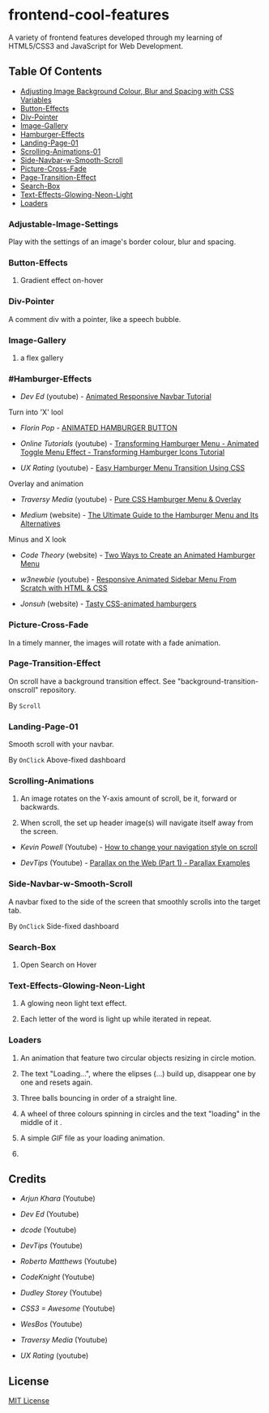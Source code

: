 # frontend-cool-features

A variety of frontend features developed through my learning of HTML5/CSS3 and JavaScript for Web Development.

## Table Of Contents

* [Adjusting Image Background Colour, Blur and Spacing with CSS Variables](#Adjustable-Image-Settings)
* [Button-Effects](#Button-Effects)
* [Div-Pointer](#Div-Pointer)
* [Image-Gallery](#Image-Gallery)
* [Hamburger-Effects](#Hamburger-Effects)
* [Landing-Page-01](#Landing-Page-01)
* [Scrolling-Animations-01](#Scrolling-Animations-01)
* [Side-Navbar-w-Smooth-Scroll](#Side-Navbar-w-Smooth-Scroll)
* [Picture-Cross-Fade](#Picture-Cross-Fade)
* [Page-Transition-Effect](#Page-Transition-Effect)
* [Search-Box](#Search-Box)
* [Text-Effects-Glowing-Neon-Light](#Text-Effects-Glowing-Neon-Light)
* [Loaders](#Loaders)

### Adjustable-Image-Settings

Play with the settings of an image's border colour, blur and spacing.

### Button-Effects

1) Gradient effect on-hover

### Div-Pointer

A comment div with a pointer, like a speech bubble.

### Image-Gallery

1) a flex gallery

### #Hamburger-Effects

- _Dev Ed_ (youtube) - [Animated Responsive Navbar Tutorial](https://youtu.be/H4MkGzoACpQ)

Turn into 'X' lool

- _Florin Pop_ - [ANIMATED HAMBURGER BUTTON](https://www.florin-pop.com/blog/2017/09/animated-hamburger-button/)

- _Online Tutorials_ (youtube) - [Transforming Hamburger Menu - Animated Toggle Menu Effect - Transforming Hamburger Icons Tutorial](https://youtu.be/U17mz-RFfAY)

- _UX Rating_ (youtube) - [Easy Hamburger Menu Transition Using CSS](https://youtu.be/z05L-y6GAAY)

Overlay and animation

- _Traversy Media_ (youtube) - [Pure CSS Hamburger Menu & Overlay](https://youtu.be/DZg6UfS5zYg)

- _Medium_ (website) - [The Ultimate Guide to the Hamburger Menu and Its Alternatives](https://uxplanet.org/the-ultimate-guide-to-the-hamburger-menu-and-its-alternatives-e2da8dc7f1db)

Minus and X look

- _Code Theory_ (website) - [Two Ways to Create an Animated Hamburger Menu](https://codetheory.in/two-ways-to-create-an-animated-hamburger-menu/)

- _w3newbie_ (youtube) - [Responsive Animated Sidebar Menu From Scratch with HTML & CSS](https://youtu.be/F0uED-w9E48)

- _Jonsuh_ (website) - [Tasty CSS-animated hamburgers](https://jonsuh.com/hamburgers/)

### Picture-Cross-Fade

In a timely manner, the images will rotate with a fade animation.

### Page-Transition-Effect

On scroll have a background transition effect. See "background-transition-onscroll" repository.

By `Scroll`

### Landing-Page-01

Smooth scroll with your navbar.

By `OnClick` Above-fixed dashboard

### Scrolling-Animations

1) An image rotates on the Y-axis amount of scroll, be it, forward or backwards.

2) When scroll, the set up header image(s) will navigate itself away from the screen.

- _Kevin Powell_ (Youtube) - [How to change your navigation style on scroll](https://youtu.be/RxnV9Xcw914)

- _DevTips_ (Youtube) - [Parallax on the Web (Part 1) - Parallax Examples](https://youtu.be/STwoa-9jxi0)

### Side-Navbar-w-Smooth-Scroll

A navbar fixed to the side of the screen that smoothly scrolls into the target tab.

By `OnClick` Side-fixed dashboard

### Search-Box

1) Open Search on Hover

### Text-Effects-Glowing-Neon-Light

1) A glowing neon light text effect.

2) Each letter of the word is light up while iterated in repeat.

### Loaders

1) An animation that feature two circular objects resizing in circle motion.

2) The text "Loading...", where the elipses (...) build up, disappear one by one and resets again.

3) Three balls bouncing in order of a straight line.

4) A wheel of three colours spinning in circles and the text "loading" in the middle of it .

5) A simple _GIF_ file as your loading animation.

6)

## Credits

- _Arjun Khara_ (Youtube)

- _Dev Ed_ (Youtube)

- _dcode_ (Youtube)

- _DevTips_ (Youtube)

- _Roberto Matthews_ (Youtube)

- _CodeKnight_ (Youtube)

- _Dudley Storey_ (Youtube)

- _CSS3 = Awesome_ (Youtube)

- _WesBos_ (Youtube)

- _Traversy Media_ (Youtube)

- _UX Rating_ (youtube)

## License

[MIT License](https://github.com/UnorthodoxThing/frontend-cool-features/blob/master/License)
